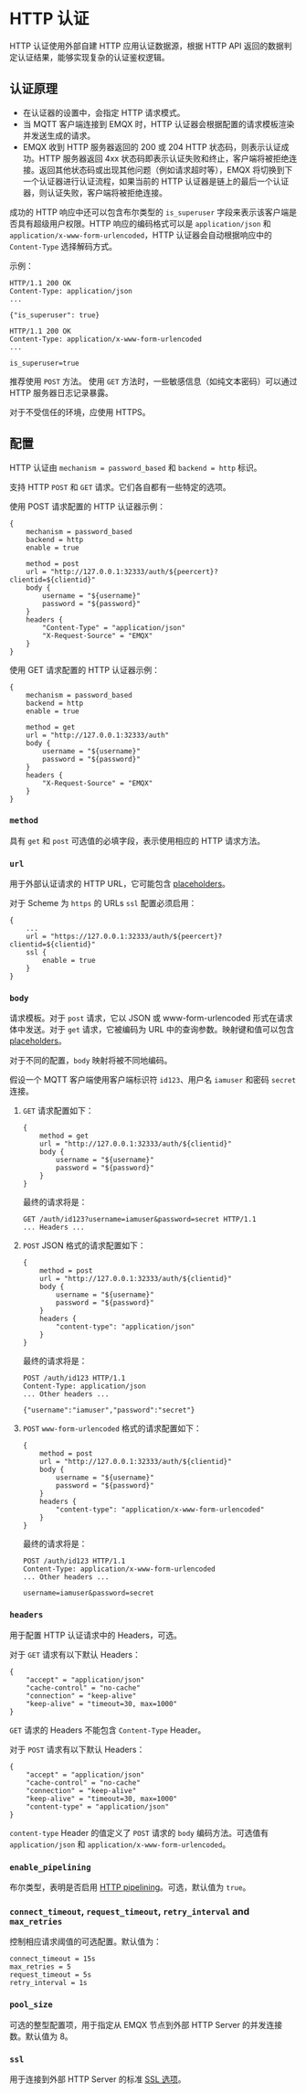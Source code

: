 # HTTP 认证

HTTP 认证使用外部自建 HTTP 应用认证数据源，根据 HTTP API 返回的数据判定认证结果，能够实现复杂的认证鉴权逻辑。

## 认证原理

- 在认证器的设置中，会指定 HTTP 请求模式。
- 当 MQTT 客户端连接到 EMQX 时，HTTP 认证器会根据配置的请求模板渲染并发送生成的请求。
- EMQX 收到 HTTP 服务器返回的 200 或 204 HTTP 状态码，则表示认证成功。HTTP 服务器返回 4xx 状态码即表示认证失败和终止，客户端将被拒绝连接。返回其他状态码或出现其他问题（例如请求超时等），EMQX 将切换到下一个认证器进行认证流程，如果当前的 HTTP 认证器是链上的最后一个认证器，则认证失败，客户端将被拒绝连接。

成功的 HTTP 响应中还可以包含布尔类型的 `is_superuser` 字段来表示该客户端是否具有超级用户权限。HTTP 响应的编码格式可以是 `application/json` 和 `application/x-www-form-urlencoded`，HTTP 认证器会自动根据响应中的 `Content-Type` 选择解码方式。

示例：

```
HTTP/1.1 200 OK
Content-Type: application/json
...

{"is_superuser": true}
```

```
HTTP/1.1 200 OK
Content-Type: application/x-www-form-urlencoded
...

is_superuser=true
```

推荐使用 `POST` 方法。 使用 `GET` 方法时，一些敏感信息（如纯文本密码）可以通过 HTTP 服务器日志记录暴露。

对于不受信任的环境，应使用 HTTPS。

## 配置

HTTP 认证由 `mechanism = password_based` 和 `backend = http` 标识。

支持 HTTP `POST` 和 `GET` 请求。它们各自都有一些特定的选项。

使用 POST 请求配置的 HTTP 认证器示例：

```
{
    mechanism = password_based
    backend = http
    enable = true

    method = post
    url = "http://127.0.0.1:32333/auth/${peercert}?clientid=${clientid}"
    body {
        username = "${username}"
        password = "${password}"
    }
    headers {
        "Content-Type" = "application/json"
        "X-Request-Source" = "EMQX"
    }
}
```

使用 GET 请求配置的 HTTP 认证器示例：

```
{
    mechanism = password_based
    backend = http
    enable = true

    method = get
    url = "http://127.0.0.1:32333/auth"
    body {
        username = "${username}"
        password = "${password}"
    }
    headers {
        "X-Request-Source" = "EMQX"
    }
}
```

### `method`

具有 `get` 和 `post` 可选值的必填字段，表示使用相应的 HTTP 请求方法。

### `url`

用于外部认证请求的 HTTP URL，它可能包含 [placeholders](./authn.md#authentication-placeholders)。

对于 Scheme 为 `https` 的 URLs `ssl` 配置必须启用：

```
{
    ...
    url = "https://127.0.0.1:32333/auth/${peercert}?clientid=${clientid}"
    ssl {
        enable = true
    }
}
```

### `body`

请求模板。对于 `post` 请求，它以 JSON 或 www-form-urlencoded 形式在请求体中发送。对于 `get` 请求，它被编码为 URL 中的查询参数。映射键和值可以包含 [placeholders](./authn.md#认证占位符)。

对于不同的配置，`body` 映射将被不同地编码。

假设一个 MQTT 客户端使用客户端标识符 `id123`、用户名 `iamuser` 和密码 `secret` 连接。

1. `GET` 请求配置如下：

   ```
   {
       method = get
       url = "http://127.0.0.1:32333/auth/${clientid}"
       body {
           username = "${username}"
           password = "${password}"
       }
   }
   ```
   
   最终的请求将是：
   
   ```
   GET /auth/id123?username=iamuser&password=secret HTTP/1.1
   ... Headers ...
   ```

2. `POST` JSON 格式的请求配置如下：

   ```
   {
       method = post
       url = "http://127.0.0.1:32333/auth/${clientid}"
       body {
           username = "${username}"
           password = "${password}"
       }
       headers {
           "content-type": "application/json"
       }
   }
   ```
   
   最终的请求将是：
   
   ```
   POST /auth/id123 HTTP/1.1
   Content-Type: application/json
   ... Other headers ...
   
   {"username":"iamuser","password":"secret"}
   ```

3. `POST` `www-form-urlencoded` 格式的请求配置如下：

   ```
   {
       method = post
       url = "http://127.0.0.1:32333/auth/${clientid}"
       body {
           username = "${username}"
           password = "${password}"
       }
       headers {
           "content-type": "application/x-www-form-urlencoded"
       }
   }
   ```
   
   最终的请求将是：
   
   ```
   POST /auth/id123 HTTP/1.1
   Content-Type: application/x-www-form-urlencoded
   ... Other headers ...
   
   username=iamuser&password=secret
   ```

### `headers`

用于配置 HTTP 认证请求中的 Headers，可选。

对于 `GET` 请求有以下默认 Headers：

```
{
    "accept" = "application/json"
    "cache-control" = "no-cache"
    "connection" = "keep-alive"
    "keep-alive" = "timeout=30, max=1000"
}
```

`GET` 请求的 Headers 不能包含 `Content-Type` Header。

对于 `POST` 请求有以下默认 Headers：

```
{
    "accept" = "application/json"
    "cache-control" = "no-cache"
    "connection" = "keep-alive"
    "keep-alive" = "timeout=30, max=1000"
    "content-type" = "application/json"
}
```

`content-type` Header 的值定义了 `POST` 请求的 `body` 编码方法。可选值有 `application/json` 和 `application/x-www-form-urlencoded`。

### `enable_pipelining`

布尔类型，表明是否启用 [HTTP pipelining](https://wikipedia.org/wiki/HTTP_pipelining)。可选，默认值为 `true`。

### `connect_timeout`, `request_timeout`, `retry_interval` and `max_retries`

控制相应请求阈值的可选配置。默认值为：

```
connect_timeout = 15s
max_retries = 5
request_timeout = 5s
retry_interval = 1s
```

### `pool_size`

可选的整型配置项，用于指定从 EMQX 节点到外部 HTTP Server 的并发连接数。默认值为 8。

### `ssl`

用于连接到外部 HTTP Server 的标准 [SSL 选项](../ssl.md)。
